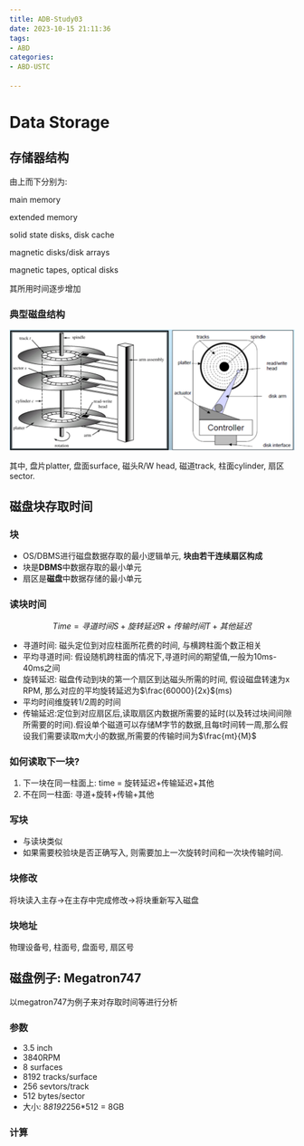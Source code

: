```yaml
---
title: ADB-Study03
date: 2023-10-15 21:11:36
tags:
- ABD
categories:
- ABD-USTC

---
```


# Data Storage

## 存储器结构

由上而下分别为:

main memory

extended memory

solid state disks, disk cache

magnetic disks/disk arrays

magnetic tapes, optical disks

其所用时间逐步增加

### 典型磁盘结构

![](/figures/03-01.png)

其中, 盘片platter, 盘面surface, 磁头R/W head, 磁道track, 柱面cylinder, 扇区sector.

## 磁盘块存取时间

###  块

- OS/DBMS进行磁盘数据存取的最小逻辑单元, **块由若干连续扇区构成**
- 块是**DBMS**中数据存取的最小单元
- 扇区是**磁盘**中数据存储的最小单元

### 读块时间

$$
Time = 寻道时间S + 旋转延迟R + 传输时间T + 其他延迟
$$

- 寻道时间: 磁头定位到对应柱面所花费的时间, 与横跨柱面个数正相关
- 平均寻道时间: 假设随机跨柱面的情况下,寻道时间的期望值,一般为10ms-40ms之间
- 旋转延迟: 磁盘传动到块的第一个扇区到达磁头所需的时间, 假设磁盘转速为x RPM, 那么对应的平均旋转延迟为$\frac{60000}{2x}$(ms)
- 平均时间维旋转1/2周的时间
- 传输延迟:定位到对应扇区后,读取扇区内数据所需要的延时(以及转过块间间隙所需要的时间).假设单个磁道可以存储M字节的数据,且每t时间转一周,那么假设我们需要读取m大小的数据,所需要的传输时间为$\frac{mt}{M}$

### 如何读取下一块?

1. 下一块在同一柱面上: time = 旋转延迟+传输延迟+其他
2. 不在同一柱面: 寻道+旋转+传输+其他

### 写块

- 与读块类似
- 如果需要校验块是否正确写入, 则需要加上一次旋转时间和一次块传输时间.

### 块修改

将块读入主存->在主存中完成修改->将块重新写入磁盘

### 块地址

物理设备号, 柱面号, 盘面号, 扇区号

## 磁盘例子: Megatron747

以megatron747为例子来对存取时间等进行分析

### 参数

- 3.5 inch
- 3840RPM
- 8 surfaces
- 8192 tracks/surface
- 256 sevtors/track
- 512 bytes/sector
- 大小: 8*8192*256*512 = 8GB

### 计算



